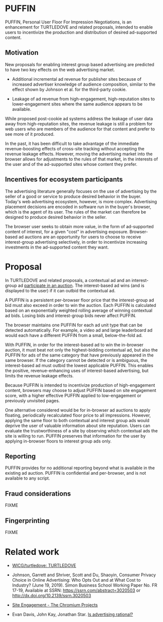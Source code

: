 # PUFFIN

PUFFIN, Personal User Floor For Impression Negotiations, is an enhancement
for TURTLEDOVE and related proposals, intended to enable users to 
incentivize the production and distribution of desired ad-supported content.


## Motivation

New proposals for enabling interest group based advertising are predicted
to have two key effects on the web advertising market.

 * Additional incremental ad revenue for publisher sites because of 
   increased advertiser knowledge
   of audience composition, similar to the effect shown by 
   Johnson et al. for the third-party cookie.

 * Leakage of ad revenue from high-engagement, high-reputation sites to
   lower-engagement sites where the same audience appears to be available.

While proposed post-cookie ad systems address the leakage of user data away
from high-reputation sites, the revenue leakage is still a 
problem for web users who are members of the audience for that content
and prefer to see more of it produced.

In the past, it has been difficult to take advantage of the immediate 
revenue-boosting effects of cross-site tracking without accepting the
revenue leakage effects.  However, moving the advertising market into
the browser allows for adjustments to the rules of that market, in the
interests of the user and of the ad-supported sites whose content they
prefer.


## Incentives for ecosystem participants

The advertising literature generally focuses on the
use of advertising by the seller of a good
or service to produce desired behavior in the buyer.
Today's web advertising ecosystem, however, is
more complex.  Advertising placement decisions are encoded in
software run in the buyer's browser, which is the 
agent of its user.
The rules of the market can therefore be designed to produce
desired behavior in the seller.

The browser
user seeks to obtain more value, in the form of
ad-supported content of interest, for a given "cost"
in advertising exposure.  Browser-based ad auctions
are an opportunity for users to choose to receive
interest-group advertising selectively, in order to
incentivize increasing investments in the ad-supported
content they want.



# Proposal

In TURTLEDOVE and related proposals, a contextual ad and an interest-group ad
[participate in an auction](https://github.com/WICG/turtledove/blob/main/Original-TURTLEDOVE.md#on-device-auction).
The interest-based ad wins (and is displayed to the user)
if it can outbid the contextual ad.

A PUFFIN is a persistent per-browser floor price that
the interest-group ad bid must also exceed in order
to win the auction.  Each PUFFIN is calculated based on an
exponentially weighted rolling average of winning contextual
ad bids.  Losing bids and interest-group bids never affect
PUFFIN.

The browser maintains one PUFFIN for each ad unit type that can be detected
automatically. For example, a video ad and large leaderboard ad would each
have a different PUFFIN from a small, below-the-fold ad. 

With PUFFIN, in order for the interest-based ad to win the in-browser auction,
it must beat not only the highest-bidding
contextual ad, but also the PUFFIN for ads of the same category that have
previously appeared in the same browser.  If the category cannot be detected or is ambiguous, 
the interest-based ad must outbid the lowest applicable PUFFIN.
This enables the positive, revenue-enhancing uses of interest-based
advertising, but limits the revenue leakage effects.

Because PUFFIN is intended to incentivize production of high-engagement content, 
browsers may choose to adjust PUFFIN based on site engagement score, with a higher
effective PUFFIN applied to low-engagement or previously unvisited pages.

One alternative considered would be for in-browser ad auctions to apply
floating, periodically recalculated floor price to all impressions. However,
applying the same floor to both contextual and interest group ads would
deprive the user of valuable information about site reputation. Users
can evaluate the trustworthiness of a site by observing which contextual ads
the site is willing to run. PUFFIN preserves that information for the user by 
applying in-browser floors to interest group ads only.


## Reporting

PUFFIN provides for no additional reporting beyond
what is available in the existing ad auction.
PUFFIN is confidential and per-browser, and is
not available to any script.

## Fraud considerations

FIXME

## Fingerprinting

FIXME


# Related work

 * [WICG/turtledove: TURTLEDOVE](https://github.com/WICG/turtledove)

 * Johnson, Garrett and Shriver, Scott and Du, Shaoyin, Consumer Privacy Choice in Online Advertising: Who Opts Out and at What Cost to Industry? (June 19, 2019). Simon Business School Working Paper No. FR 17-19, Available at SSRN: https://ssrn.com/abstract=3020503 or http://dx.doi.org/10.2139/ssrn.3020503 

 * [Site Engagement - The Chromium Projects](https://www.chromium.org/developers/design-documents/site-engagement)

 * Evan Davis, John Kay, Jonathan Star. [Is advertising rational?](https://onlinelibrary.wiley.com/doi/abs/10.1111/j.1467-8616.1991.tb00156.x)
